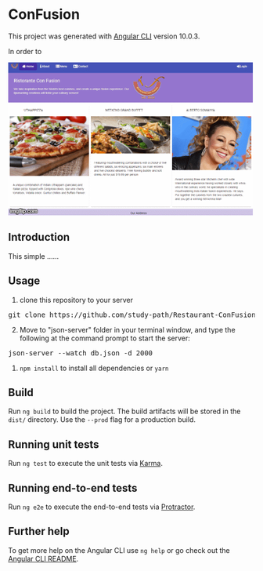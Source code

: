 # ConFusion

This project was generated with [Angular CLI](https://github.com/angular/angular-cli) version 10.0.3.

In order to

![](/src/assets/images/4ooac3.gif)

## Introduction

This simple ......

## Usage

<ol>
<li>clone this repository to your server</li>
</ol>
<div class="highlight highlight-source-shell"><pre>git clone https://github.com/study-path/Restaurant-ConFusion.git</pre></div>
<ol start="2">
<li>Move to "json-server" folder in your terminal window, and type the following at the command prompt to start the server:
</li>
</ol>
<div class="highlight highlight-source-shell"><pre>json-server --watch db.json -d 2000</pre></div>
<ol>
<li><code>npm install</code> to install all dependencies or <code>yarn</code></li>
</ol>

## Build

Run `ng build` to build the project. The build artifacts will be stored in the `dist/` directory. Use the `--prod` flag for a production build.

## Running unit tests

Run `ng test` to execute the unit tests via [Karma](https://karma-runner.github.io).

## Running end-to-end tests

Run `ng e2e` to execute the end-to-end tests via [Protractor](http://www.protractortest.org/).

## Further help

To get more help on the Angular CLI use `ng help` or go check out the [Angular CLI README](https://github.com/angular/angular-cli/blob/master/README.md).
